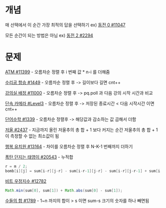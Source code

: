 # 개념

매 선택에서 이 순간 가장 최적의 답을 선택하기 	ex) [동전 0 #11047](https://www.acmicpc.net/problem/11047)

모든 순간이 되는 방법은 아님 ex) [동전 2 #2294](https://www.acmicpc.net/problem/2294)



# 문제

[ATM #11399](https://www.acmicpc.net/problem/11399) - 오름차순 정렬 후 i 번째 값 * n-i 를 더해줌

[수리공 항승 #1449](https://www.acmicpc.net/problem/1449) - 오름차순 정렬 후 -> 길이보다 길면 cnt++

[강의실 배정 #11000](https://www.acmicpc.net/problem/11000) - 오름차순 정렬 후 -> pq.poll 과 다음 강의 시작 시간과 비교

[단속 카메라 #Level3](https://programmers.co.kr/learn/courses/30/lessons/42884) - 오름차순 정렬 후 -> 저장된 종료시간 < 다음 시작시간 이면 cnt++

[단어수학 #1339](https://www.acmicpc.net/problem/1339) - 오름차순 정렬후 -> 해당값과 감소하는 값 곱해서 더함

[저울 #2437](https://www.acmicpc.net/problem/2437) -  지금까지 올린 저울추의 총 합 + 1 보다 커지는 순간 저울추의 총 합 + 1이 측정할 수 없는 최소값이 됨

[행복 유치원 #13164](https://www.acmicpc.net/problem/13164) - 차이를 오름차순 정렬 후 N-K-1 번째까지 더하기

[폭탄 던지는 태영이 #20543](https://www.acmicpc.net/problem/20543) - 누적합

```java
r = m / 2;
bomb[i][j] = sum[i-r][j-r] - sum[i-r-1][j-r] - sum[i-r][j-r-1] + sum[i-r-1][j-r-1] + bomb[i-M][j] + bomb[i][j-M] - bomb[i-M][j-M] ;
```

[비트 우정지수 #12782](https://www.acmicpc.net/problem/12782)	

```java
Math.min(sum[0], sum[1]) + Math.abs(sum[0] - sum[1]);
```

[수들의 합 #1789](https://www.acmicpc.net/problem/1789)	-  1~n 까지의 합이  > s 이면 sum-s 크기의 숫자를 하나 빼면됨

